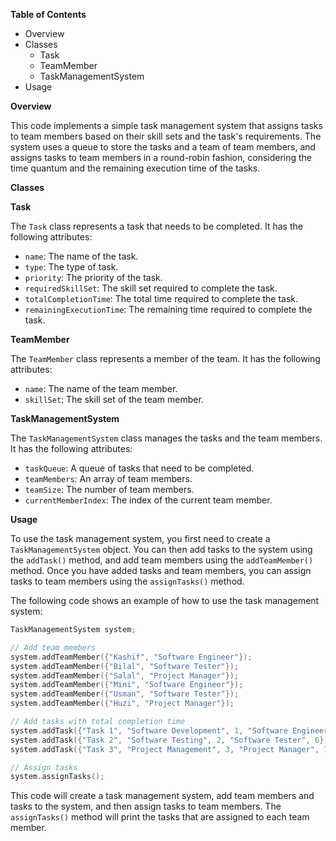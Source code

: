**Table of Contents**

- Overview
- Classes
  - Task
  - TeamMember
  - TaskManagementSystem
- Usage

**Overview**

This code implements a simple task management system that assigns tasks to team members based on their skill sets and the task's requirements. The system uses a queue to store the tasks and a team of team members, and assigns tasks to team members in a round-robin fashion, considering the time quantum and the remaining execution time of the tasks.

**Classes**

**Task**

The `Task` class represents a task that needs to be completed. It has the following attributes:

- `name`: The name of the task.
- `type`: The type of task.
- `priority`: The priority of the task.
- `requiredSkillSet`: The skill set required to complete the task.
- `totalCompletionTime`: The total time required to complete the task.
- `remainingExecutionTime`: The remaining time required to complete the task.

**TeamMember**

The `TeamMember` class represents a member of the team. It has the following attributes:

- `name`: The name of the team member.
- `skillSet`: The skill set of the team member.

**TaskManagementSystem**

The `TaskManagementSystem` class manages the tasks and the team members. It has the following attributes:

- `taskQueue`: A queue of tasks that need to be completed.
- `teamMembers`: An array of team members.
- `teamSize`: The number of team members.
- `currentMemberIndex`: The index of the current team member.

**Usage**

To use the task management system, you first need to create a `TaskManagementSystem` object. You can then add tasks to the system using the `addTask()` method, and add team members using the `addTeamMember()` method. Once you have added tasks and team members, you can assign tasks to team members using the `assignTasks()` method.

The following code shows an example of how to use the task management system:

```cpp
TaskManagementSystem system;

// Add team members
system.addTeamMember({"Kashif", "Software Engineer"});
system.addTeamMember({"Bilal", "Software Tester"});
system.addTeamMember({"Salal", "Project Manager"});
system.addTeamMember({"Mini", "Software Engineer"});
system.addTeamMember({"Usman", "Software Tester"});
system.addTeamMember({"Huzi", "Project Manager"});

// Add tasks with total completion time
system.addTask({"Task 1", "Software Development", 1, "Software Engineer", 10});
system.addTask({"Task 2", "Software Testing", 2, "Software Tester", 6});
system.addTask({"Task 3", "Project Management", 3, "Project Manager", 7});

// Assign tasks
system.assignTasks();
```

This code will create a task management system, add team members and tasks to the system, and then assign tasks to team members. The `assignTasks()` method will print the tasks that are assigned to each team member.